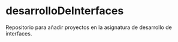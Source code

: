 # desarrolloDeInterfaces
Repositorio para añadir proyectos en la asignatura de desarrollo de interfaces.
